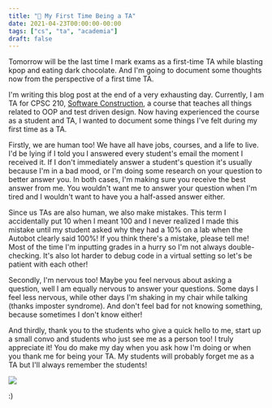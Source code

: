 ```yaml
---
title: "🎒 My First Time Being a TA"
date: 2021-04-23T00:00:00-00:00
tags: ["cs", "ta", "academia"]
draft: false
---
```


Tomorrow will be the last time I mark exams as a first-time TA while blasting kpop and eating dark chocolate. And I'm going to document some thoughts now from the perspective of a first time TA.
<!--more--> 
I'm writing this blog post at the end of a very exhausting day. Currently, I am TA for CPSC 210, [Software Construction](https://courses.students.ubc.ca/cs/courseschedule?pname=subjarea&tname=subj-course&dept=CPSC&course=210), a course that teaches all things related to OOP and test driven design. Now having experienced the course as a student and TA, I wanted to document some things I've felt during my first time as a TA.

<span>Firstly</span>, we are human too! We have all have jobs, courses, and a life to live. I'd be lying if I told you I answered every student's email the moment I received it. If I don't immediately answer a student's question it's usually because I'm in a bad mood, or I'm doing some research on your question to better answer you. In both cases, I'm making sure you receive the best answer from me. You wouldn't want me to answer your question when I'm tired and I wouldn't want to have you a half-assed answer either.  

Since us TAs are also human, we also make mistakes. This term I accidentally put 10 when I meant 100 and I never realized I made this mistake until my student asked why they had a 10% on a lab when the Autobot clearly said 100%! If you think there's a mistake, please tell me! Most of the time I'm inputting grades in a hurry so I'm not always double-checking. It's also lot harder to debug code in a virtual setting so let's be patient with each other!

<span>Secondly</span>, I'm nervous too! Maybe you feel nervous about asking a question, well I am equally nervous to answer your questions. Some days I feel less nervous, while other days I'm shaking in my chair while talking (thanks imposter syndrome). And don't feel bad for not knowing something, because sometimes I don't know either!

And <span>thirdly</span>, thank you to the students who give a quick hello to me, start up a small convo and students who just see me as a person too! I truly appreciate it! You do make my day when you ask how I'm doing or when you thank me for being your TA. My students will probably forget me as a TA but I'll always remember the students!

<img src="/res/ta.png">

:)
